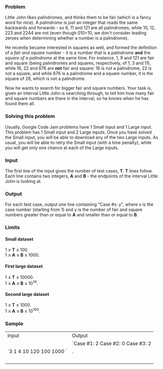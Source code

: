 ﻿### Problem

Little John likes palindromes, and thinks them to be fair (which is a fancy word for nice). A _palindrome_ is just an integer that reads the same backwards and forwards - so 6, 11 and 121 are all palindromes, while 10, 12, 223 and 2244 are not (even though 010=10, we don't consider leading zeroes when determining whether a number is a palindrome).

He recently became interested in squares as well, and formed the definition of a _fair and square_ number - it is a number that is a palindrome **and** the _square of a palindrome_ at the same time. For instance, 1, 9 and 121 are fair and square (being palindromes and squares, respectively, of 1, 3 and 11), while 16, 22 and 676 are **not** fair and square: 16 is not a palindrome, 22 is not a square, and while 676 is a palindrome and a square number, it is the square of 26, which is not a palindrome.

Now he wants to search for bigger fair and square numbers. Your task is, given an interval Little John is searching through, to tell him how many fair and square numbers are there in the interval, so he knows when he has found them all.

### Solving this problem

Usually, Google Code Jam problems have 1 Small input and 1 Large input. This problem has 1 Small input and 2 Large inputs. Once you have solved the Small input, you will be able to download any of the two Large inputs. As usual, you will be able to retry the Small input (with a time penalty), while you will get only one chance at each of the Large inputs.

### Input

The first line of the input gives the number of test cases, **T**. **T** lines follow. Each line contains two integers, **A** and **B** - the endpoints of the interval Little John is looking at.

### Output

For each test case, output one line containing "Case #x: y", where x is the case number (starting from 1) and y is the number of fair and square numbers greater than or equal to **A** and smaller than or equal to **B**.

### Limits

#### Small dataset

1 ≤ **T** ≤ 100.  
1 ≤ **A** ≤ **B** ≤ 1000.

#### First large dataset

1 ≤ **T** ≤ 10000.  
1 ≤ **A** ≤ **B** ≤ 10<sup>14</sup>.

#### Second large dataset

1 ≤ **T** ≤ 1000.  
1 ≤ **A** ≤ **B** ≤ 10<sup>100</sup>.

### Sample

<div class="problem-io-wrapper">

<table>

<tbody>

<tr>

<td>  
<span class="io-table-header">Input</span>  
 </td>

<td>  
<span class="io-table-header">Output</span>  
 </td>

</tr>

<tr>

<td>`3  
1 4  
10 120  
100 1000  
`</td>

<td>`Case #1: 2  
Case #2: 0  
Case #3: 2  

`</td>

</tr>

</tbody>

</table>

</div>
